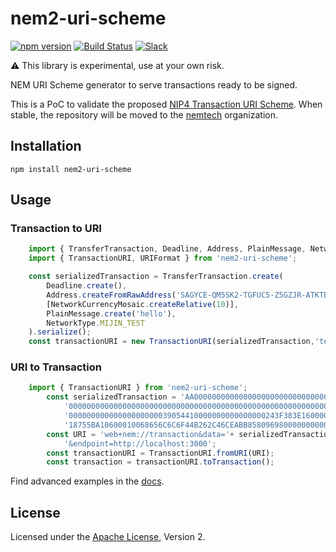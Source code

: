 # nem2-uri-scheme

[![npm version](https://badge.fury.io/js/nem2-uri-scheme.svg)](https://badge.fury.io/js/nem2-uri-scheme)
[![Build Status](https://travis-ci.org/dgarcia360/nem2-uri-scheme.svg?branch=master)](https://travis-ci.org/dgarcia360/nem2-uri-scheme)
[![Slack](https://img.shields.io/badge/chat-on%20slack-green.svg)](https://nem2.slack.com/messages/CB0UU89GS//)

:warning: This library is experimental, use at your own risk.

NEM URI Scheme generator to serve transactions ready to be signed.

This is a PoC to validate the proposed [NIP4 Transaction URI Scheme](https://github.com/nemtech/NIP/issues/6). When stable, the repository will be moved to the [nemtech](https://github.com/nemtech) organization.

## Installation

``npm install nem2-uri-scheme``

## Usage

### Transaction to URI

```typescript
    import { TransferTransaction, Deadline, Address, PlainMessage, NetworkCurrencyMosaic, NetworkType } from 'nem2-sdk';
    import { TransactionURI, URIFormat } from 'nem2-uri-scheme';

    const serializedTransaction = TransferTransaction.create(
        Deadline.create(),
        Address.createFromRawAddress('SAGYCE-QM5SK2-TGFUC5-Z5GZJR-ATKTBS-UQQMMH-KW5B'),
        [NetworkCurrencyMosaic.createRelative(10)],
        PlainMessage.create('hello'),
        NetworkType.MIJIN_TEST
    ).serialize();
    const transactionURI = new TransactionURI(serializedTransaction,'test','http://localhost:3000').build();
```


### URI to Transaction

```typescript
    import { TransactionURI } from 'nem2-uri-scheme';
        const serializedTransaction = 'AA000000000000000000000000000000000000000000000000000000000000000000000000000' +
            '000000000000000000000000000000000000000000000000000000000000000000000000000000000000000000000000000000' +
            '00000000000000000000039054410000000000000000243F383E16000000900D81120CEC95A998B41773D3653104D530CA9083' +
            '18755BA10600010068656C6C6F44B262C46CEABB858096980000000000';
        const URI = 'web+nem://transaction&data='+ serializedTransaction + '&chainId=test' +
            '&endpoint=http://localhost:3000';
        const transactionURI = TransactionURI.fromURI(URI);
        const transaction = transactionURI.toTransaction();
```

Find advanced examples in the [docs](https://github.com/dgarcia360/nem2-uri-scheme/wiki/).

## License

Licensed under the [Apache License](LICENSE.md), Version 2.

